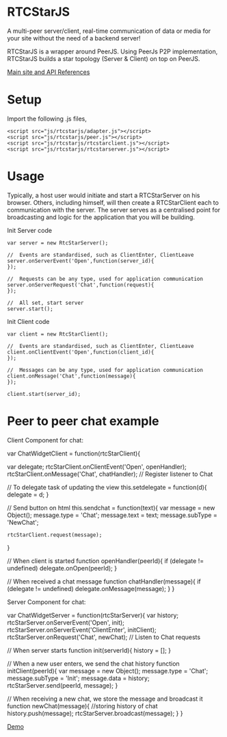 RTCStarJS
=========

A multi-peer server/client, real-time communication of data or media for your site without the need of a backend server!

RTCStarJS is a wrapper around PeerJS. Using PeerJs P2P implementation, RTCStarJS builds a star topology (Server & Client) on top on PeerJS. 

[Main site and API References](http://rtcstarjs.com)

Setup 
=========
Import the following .js files, 

    <script src="js/rtcstarjs/adapter.js"></script> 
    <script src="js/rtcstarjs/peer.js"></script> 
    <script src="js/rtcstarjs/rtcstarclient.js"></script> 
    <script src="js/rtcstarjs/rtcstarserver.js"></script>


Usage
=========
Typically, a host user would initiate and start a RTCStarServer on his browser. Others, including himself, will then create a RTCStarClient each to communication with the server. The server serves as a centralised point for broadcasting and logic for the application that you will be building. 

Init Server code 

    var server = new RtcStarServer(); 
    
    //  Events are standardised, such as ClientEnter, ClientLeave
    server.onServerEvent('Open',function(server_id){
    });

    //  Requests can be any type, used for application communication
    server.onServerRequest('Chat',function(request){
    });

    //  All set, start server
    server.start();
    

Init Client code 

    var client = new RtcStarClient(); 

    //  Events are standardised, such as ClientEnter, ClientLeave
    client.onClientEvent('Open',function(client_id){
    });

    //  Messages can be any type, used for application communication
    client.onMessage('Chat',function(message){
    });

    client.start(server_id);


Peer to peer chat example
=========
Client Component for chat:

var ChatWidgetClient = function(rtcStarClient){

  var delegate;
  rtcStarClient.onClientEvent('Open', openHandler);
  rtcStarClient.onMessage('Chat', chatHandler); //  Register listener to Chat

  //  To delegate task of updating the view
  this.setdelegate = function(d){
    delegate = d;
  }
  
  //  Send button on html
  this.sendchat = function(text){
    var message = new Object();
    message.type = 'Chat';
    message.text = text;
    message.subType = 'NewChat';

    rtcStarClient.request(message);
  }

  //  When client is started
  function openHandler(peerId){
    if (delegate != undefined)
      delegate.onOpen(peerId);
  }
  
  //  When received a chat message
  function chatHandler(message){
    if (delegate != undefined)
      delegate.onMessage(message);
  }
}

Server Component for chat:

var ChatWidgetServer = function(rtcStarServer){
  var history;
  rtcStarServer.onServerEvent('Open', init);
  rtcStarServer.onServerEvent('ClientEnter', initClient);
  rtcStarServer.onRequest('Chat', newChat);        //        Listen to Chat requests
  
  //        When server starts
  function init(serverId){
          history = [];
  }

  //        When a new user enters, we send the chat history
  function initClient(peerId){
          var message = new Object();
          message.type = 'Chat';
          message.subType = 'Init';
          message.data = history;
          rtcStarServer.send(peerId, message);
  }
  
  //        When receiving a new chat, we store the message and broadcast it
  function newChat(message){
          //storing history of chat 
          history.push(message);
          rtcStarServer.broadcast(message);
  }
}




[Demo](http://rtcstarjs.com/ChatDemo.html)
